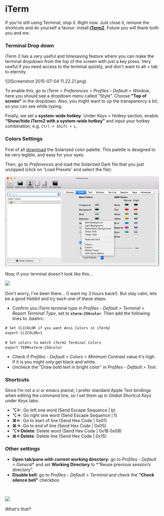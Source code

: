 # iTerm 
If you're still using Terminal, stop it. Right now. Just close it, remove the shortcuts and do yourself a favour: install **[iTerm2](https://www.iterm2.com/)**. Future you will thank both you and me.



### Terminal Drop down

iTerm 2 has a very useful and timesaving feature where you can make the terminal dropdown from the top of the screen with just a key press. Very useful if you need access to the terminal quickly, and don’t want to alt + tab to eternity.

![](Screenshot 2015-07-04 11.22.21.png)

To enable this, go to *iTerm > Preferences > Profiles - Default > Window*, here you should see a dropdown menu called "Style". Choose **"Top of screen"** in the dropdown. Also, you might want to up the transparency a bit, so you can see while typing. 

Finally, we set a **system-wide hotkey**. Under *Keys > Hotkey* section, enable **“Show/hide iTerm2 with a system-wide hotkey”** and input your hotkey combination, e.g. ```Ctrl + Shift + L```. 


### Colors Settings

First of all [download](https://github.com/altercation/solarized/tree/master/iterm2-colors-solarized) the Solarized color palette. This palette is designed to be very legible, and easy for your eyes.

Then, go to *Preferences* and load the Solarized Dark file that you just unzipped (click on 'Load Presets' and select the file):

![](iterm-solarized-settings.png)

Now, if your terminal doesn't look like this...

![](https://www.dropbox.com/s/3yvgky963r5wyyy/Screenshot%202015-06-29%2022.47.47.png)

Don't worry, I've been there... (I want my 3 hours back!). But stay calm, lets be a good Hobbit and try each one of these steps:
* Confirm you iTerm terminal type in *Profiles - Default > Terminal > Report Terminal Type*, set to **```xterm-256color```**. Then add the following lines to .bashrc:

```shell
# Set CLICOLOR if you want Ansi Colors in iTerm2 
export CLICOLOR=1

# Set colors to match iTerm2 Terminal Colors
export TERM=xterm-256color
```
* Check if *Profiles - Default > Colors > Minimum Contrast* value it's high. If it is you might only get black and white.
* Uncheck the "Draw bold text in bright color" in *Profiles - Default > Text*.

### Shortcuts
Since I’m not a vi or emacs pianist, I prefer standard Apple Text bindings when editing the command line, so I set them up in *Global Shortcut Keys* under *Keys* tabs:

* **⌥←**: Go left one word (Send Escape Sequence | b)
* **⌥→**: Go right one word (Send Escape Sequence | f)
* **⌘←**: Go to start of line (Send Hex Code | 0x01)
* **⌘→**: Go to end of line (Send Hex Code | 0x05)
* **⌥←Delete**: Delete word (Send Hex Code | 0x1B 0x08)
* **⌘←Delete**: Delete line (Send Hex Code | 0x15)
    
### Other settings
* **Open tab/pane with current working directory:** go to *Profiles - Default > General** and set **Working Directory** to *“Reuse previous session’s directory”.
* **Disable bell:** go to *Profiles - Default > Terminal* and check the **"Check silence bell"** checkbox.

<br>

![](http://urubutrix.files.wordpress.com/2013/04/3balrog__gandalf_falling-1.gif?w=600)

*What's that?*